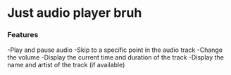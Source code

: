 
<h1>Just audio player bruh</h1>

<h3>Features</h3>

-Play and pause audio
-Skip to a specific point in the audio track
-Change the volume
-Display the current time and duration of the track
-Display the name and artist of the track (if available)

